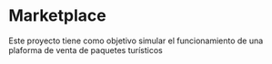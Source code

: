 # Marketplace
Este proyecto tiene como objetivo simular el funcionamiento de una plaforma de venta de paquetes turísticos
